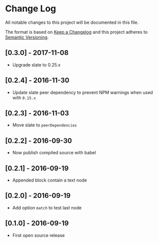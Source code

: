 # Change Log
All notable changes to this project will be documented in this file.

The format is based on [Keep a Changelog](http://keepachangelog.com/) and this project adheres to [Semantic Versioning](http://semver.org/).

## [0.3.0] - 2017-11-08

- Upgrade slate to 0.25.x

## [0.2.4] - 2016-11-30
- Update slate peer dependency to prevent NPM warnings when used with `0.15.x`

## [0.2.3] - 2016-11-03
- Move slate to `peerDependencies`

## [0.2.2] - 2016-09-30
- Now publish compiled source with babel

## [0.2.1] - 2016-09-19
- Appended block contain a text node

## [0.2.0] - 2016-09-19
- Add option `match` to test last node

## [0.1.0] - 2016-09-19
- First open source release

